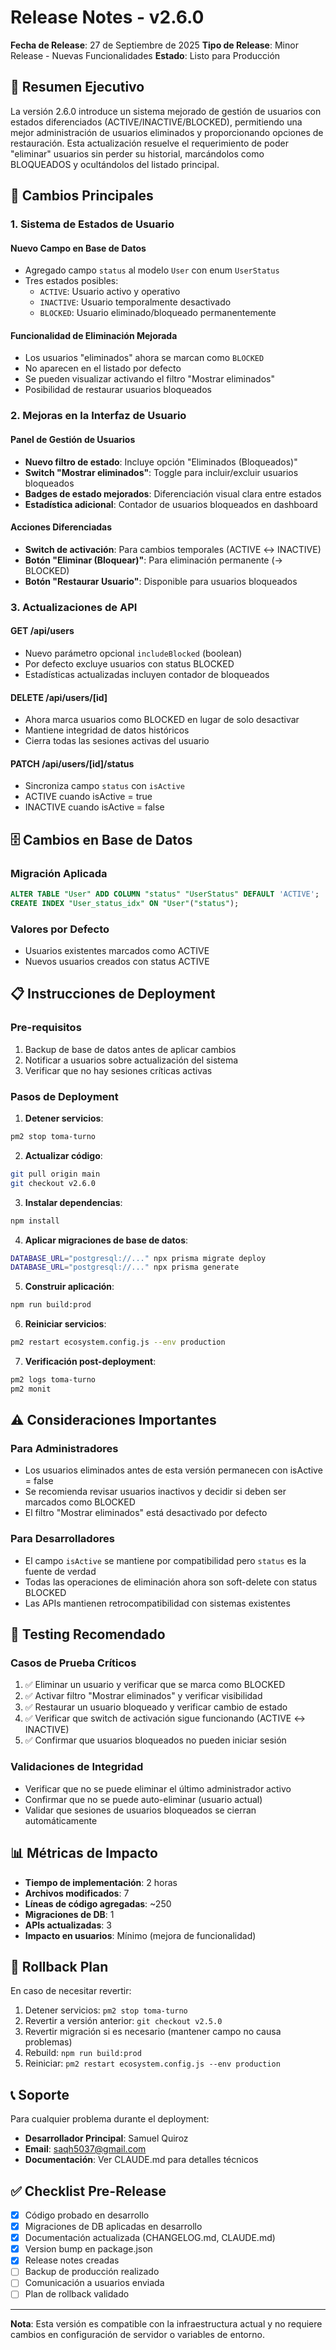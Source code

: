 # Release Notes - v2.6.0
**Fecha de Release**: 27 de Septiembre de 2025
**Tipo de Release**: Minor Release - Nuevas Funcionalidades
**Estado**: Listo para Producción

## 📝 Resumen Ejecutivo

La versión 2.6.0 introduce un sistema mejorado de gestión de usuarios con estados diferenciados (ACTIVE/INACTIVE/BLOCKED), permitiendo una mejor administración de usuarios eliminados y proporcionando opciones de restauración. Esta actualización resuelve el requerimiento de poder "eliminar" usuarios sin perder su historial, marcándolos como BLOQUEADOS y ocultándolos del listado principal.

## 🚀 Cambios Principales

### 1. Sistema de Estados de Usuario

#### Nuevo Campo en Base de Datos
- Agregado campo `status` al modelo `User` con enum `UserStatus`
- Tres estados posibles:
  - `ACTIVE`: Usuario activo y operativo
  - `INACTIVE`: Usuario temporalmente desactivado
  - `BLOCKED`: Usuario eliminado/bloqueado permanentemente

#### Funcionalidad de Eliminación Mejorada
- Los usuarios "eliminados" ahora se marcan como `BLOCKED`
- No aparecen en el listado por defecto
- Se pueden visualizar activando el filtro "Mostrar eliminados"
- Posibilidad de restaurar usuarios bloqueados

### 2. Mejoras en la Interfaz de Usuario

#### Panel de Gestión de Usuarios
- **Nuevo filtro de estado**: Incluye opción "Eliminados (Bloqueados)"
- **Switch "Mostrar eliminados"**: Toggle para incluir/excluir usuarios bloqueados
- **Badges de estado mejorados**: Diferenciación visual clara entre estados
- **Estadística adicional**: Contador de usuarios bloqueados en dashboard

#### Acciones Diferenciadas
- **Switch de activación**: Para cambios temporales (ACTIVE ↔ INACTIVE)
- **Botón "Eliminar (Bloquear)"**: Para eliminación permanente (→ BLOCKED)
- **Botón "Restaurar Usuario"**: Disponible para usuarios bloqueados

### 3. Actualizaciones de API

#### GET /api/users
- Nuevo parámetro opcional `includeBlocked` (boolean)
- Por defecto excluye usuarios con status BLOCKED
- Estadísticas actualizadas incluyen contador de bloqueados

#### DELETE /api/users/[id]
- Ahora marca usuarios como BLOCKED en lugar de solo desactivar
- Mantiene integridad de datos históricos
- Cierra todas las sesiones activas del usuario

#### PATCH /api/users/[id]/status
- Sincroniza campo `status` con `isActive`
- ACTIVE cuando isActive = true
- INACTIVE cuando isActive = false

## 🗄️ Cambios en Base de Datos

### Migración Aplicada
```sql
ALTER TABLE "User" ADD COLUMN "status" "UserStatus" DEFAULT 'ACTIVE';
CREATE INDEX "User_status_idx" ON "User"("status");
```

### Valores por Defecto
- Usuarios existentes marcados como ACTIVE
- Nuevos usuarios creados con status ACTIVE

## 📋 Instrucciones de Deployment

### Pre-requisitos
1. Backup de base de datos antes de aplicar cambios
2. Notificar a usuarios sobre actualización del sistema
3. Verificar que no hay sesiones críticas activas

### Pasos de Deployment

1. **Detener servicios**:
```bash
pm2 stop toma-turno
```

2. **Actualizar código**:
```bash
git pull origin main
git checkout v2.6.0
```

3. **Instalar dependencias**:
```bash
npm install
```

4. **Aplicar migraciones de base de datos**:
```bash
DATABASE_URL="postgresql://..." npx prisma migrate deploy
DATABASE_URL="postgresql://..." npx prisma generate
```

5. **Construir aplicación**:
```bash
npm run build:prod
```

6. **Reiniciar servicios**:
```bash
pm2 restart ecosystem.config.js --env production
```

7. **Verificación post-deployment**:
```bash
pm2 logs toma-turno
pm2 monit
```

## ⚠️ Consideraciones Importantes

### Para Administradores
- Los usuarios eliminados antes de esta versión permanecen con isActive = false
- Se recomienda revisar usuarios inactivos y decidir si deben ser marcados como BLOCKED
- El filtro "Mostrar eliminados" está desactivado por defecto

### Para Desarrolladores
- El campo `isActive` se mantiene por compatibilidad pero `status` es la fuente de verdad
- Todas las operaciones de eliminación ahora son soft-delete con status BLOCKED
- Las APIs mantienen retrocompatibilidad con sistemas existentes

## 🧪 Testing Recomendado

### Casos de Prueba Críticos
1. ✅ Eliminar un usuario y verificar que se marca como BLOCKED
2. ✅ Activar filtro "Mostrar eliminados" y verificar visibilidad
3. ✅ Restaurar un usuario bloqueado y verificar cambio de estado
4. ✅ Verificar que switch de activación sigue funcionando (ACTIVE ↔ INACTIVE)
5. ✅ Confirmar que usuarios bloqueados no pueden iniciar sesión

### Validaciones de Integridad
- Verificar que no se puede eliminar el último administrador activo
- Confirmar que no se puede auto-eliminar (usuario actual)
- Validar que sesiones de usuarios bloqueados se cierran automáticamente

## 📊 Métricas de Impacto

- **Tiempo de implementación**: 2 horas
- **Archivos modificados**: 7
- **Líneas de código agregadas**: ~250
- **Migraciones de DB**: 1
- **APIs actualizadas**: 3
- **Impacto en usuarios**: Mínimo (mejora de funcionalidad)

## 🔄 Rollback Plan

En caso de necesitar revertir:

1. Detener servicios: `pm2 stop toma-turno`
2. Revertir a versión anterior: `git checkout v2.5.0`
3. Revertir migración si es necesario (mantener campo no causa problemas)
4. Rebuild: `npm run build:prod`
5. Reiniciar: `pm2 restart ecosystem.config.js --env production`

## 📞 Soporte

Para cualquier problema durante el deployment:
- **Desarrollador Principal**: Samuel Quiroz
- **Email**: saqh5037@gmail.com
- **Documentación**: Ver CLAUDE.md para detalles técnicos

## ✅ Checklist Pre-Release

- [x] Código probado en desarrollo
- [x] Migraciones de DB aplicadas en desarrollo
- [x] Documentación actualizada (CHANGELOG.md, CLAUDE.md)
- [x] Version bump en package.json
- [x] Release notes creadas
- [ ] Backup de producción realizado
- [ ] Comunicación a usuarios enviada
- [ ] Plan de rollback validado

---

**Nota**: Esta versión es compatible con la infraestructura actual y no requiere cambios en configuración de servidor o variables de entorno.